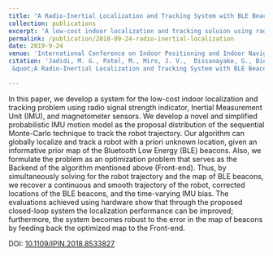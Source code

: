 ```yaml
---
title: "A Radio-Inertial Localization and Tracking System with BLE Beacons Prior Maps"
collection: publications
excerpt: 'A low-cost indoor localization and tracking soluion using radio signal strength indicator, Inertial Measurement Unit (IMU), and magnetometer sensors. '
permalink: /publication/2018-09-24-radio-inertial-localization
date: 2019-9-24
venue: 'International Conference on Indoor Positioning and Indoor Navigation (IPIN)'
citation: 'Jadidi, M. G., Patel, M., Miro, J. V.,  Dissanayake, G., Biehl, J.T. & Girgensohn, A.
 &quot;A Radio-Inertial Localization and Tracking System with BLE Beacons Prior Maps,&quot; <i>International Conference on Indoor Positioning and Indoor Navigation (IPIN)</i>, Nantes, 2018, pp. 206-212.

---
```

In this paper, we develop a system for the low-cost indoor localization and tracking problem using radio signal strength indicator, Inertial Measurement Unit (IMU), and magnetometer sensors. We develop a novel and simplified probabilistic IMU motion model as the proposal distribution of the sequential Monte-Carlo technique to track the robot trajectory. Our algorithm can globally localize and track a robot with a priori unknown location, given an informative prior map of the Bluetooth Low Energy (BLE) beacons. Also, we formulate the problem as an optimization problem that serves as the Backend of the algorithm mentioned above (Front-end). Thus, by simultaneously solving for the robot trajectory and the map of BLE beacons, we recover a continuous and smooth trajectory of the robot, corrected locations of the BLE beacons, and the time-varying IMU bias. The evaluations achieved using hardware show that through the proposed closed-loop system the localization performance can be improved; furthermore, the system becomes robust to the error in the map of beacons by feeding back the optimized map to the Front-end.

DOI: [10.1109/IPIN.2018.8533827](https://doi.org/10.1109/IPIN.2018.8533827)
